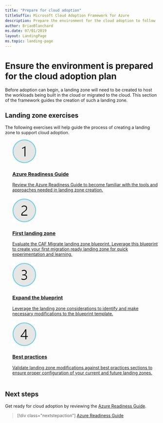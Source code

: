 ```yaml
---
title: "Prepare for cloud adoption"
titleSuffix: Microsoft Cloud Adoption Framework for Azure
description: Prepare the environment for the cloud adoption to follow
author: BrianBlanchard
ms.date: 07/01/2019
layout: LandingPage
ms.topic: landing-page
---
```


<!-- markdownlint-disable MD026 -->

# Ensure the environment is prepared for the cloud adoption plan

Before adoption can begin, a landing zone will need to be created to host the workloads being built in the cloud or migrated to the cloud. This section of the framework guides the creation of such a landing zone.

## Landing zone exercises

The following exercises will help guide the process of creating a landing zone to support cloud adoption.

<ul class="panelContent cardsF">
    <li style="display: flex; flex-direction: column;">
        <a href="./azure-readiness-guide/index.md">
            <div class="cardSize">
                <div class="cardPadding" style="padding-bottom:10px;">
                    <div class="card" style="padding-bottom:10px;">
                        <div class="cardImageOuter">
                            <div class="cardImage">
                                <img alt="" src="../_images/icons/1.png" data-linktype="external">
                            </div>
                        </div>
                        <div class="cardText" style="padding-left:0px;">
                            <h3>Azure Readiness Guide</h3>
                            Review the Azure Readiness Guide to become familiar with the tools and approaches needed in landing zone creation.
                        </div>
                    </div>
                </div>
            </div>
        </a>
    </li>
    <li style="display: flex; flex-direction: column;">
        <a href="./azure-readiness-guide/migration-landing-zone.md">
            <div class="cardSize">
                <div class="cardPadding" style="padding-bottom:10px;">
                    <div class="card" style="padding-bottom:10px;">
                        <div class="cardImageOuter">
                            <div class="cardImage">
                                <img alt="" src="../_images/icons/2.png" data-linktype="external">
                            </div>
                        </div>
                        <div class="cardText" style="padding-left:0px;">
                            <h3>First landing zone</h3>
                            Evaluate the CAF Migrate landing zone blueprint. Leverage this blueprint to create your first migration ready landing zone for quick experimentation and learning.
                        </div>
                    </div>
                </div>
            </div>
        </a>
    </li>
    <li style="display: flex; flex-direction: column;">
        <a href="./considerations/index.md">
            <div class="cardSize">
                <div class="cardPadding" style="padding-bottom:10px;">
                    <div class="card" style="padding-bottom:10px;">
                        <div class="cardImageOuter">
                            <div class="cardImage">
                                <img alt="" src="../_images/icons/3.png" data-linktype="external">
                            </div>
                        </div>
                        <div class="cardText" style="padding-left:0px;">
                            <h3>Expand the blueprint</h3>
                            Leverage the landing zone considerations to identify and make necessary modifications to the blueprint template.
                        </div>
                    </div>
                </div>
            </div>
        </a>
    </li>
    <li style="display: flex; flex-direction: column;">
        <a href="./azure-best-practices/index.md">
            <div class="cardSize">
                <div class="cardPadding" style="padding-bottom:10px;">
                    <div class="card" style="padding-bottom:10px;">
                        <div class="cardImageOuter">
                            <div class="cardImage">
                                <img alt="" src="../_images/icons/4.png" data-linktype="external">
                            </div>
                        </div>
                        <div class="cardText" style="padding-left:0px;">
                            <h3>Best practices</h3>
                            Validate landing zone modifications against best practices sections to ensure proper configuration of your current and future landing zones. 
                        </div>
                    </div>
                </div>
            </div>
        </a>
    </li>
</ul>

## Next steps

Get ready for cloud adoption by reviewing the [Azure Readiness Guide](./azure-readiness-guide/index.md).

> [!div class="nextstepaction"]
> [Azure Readiness Guide](./azure-readiness-guide/index.md)